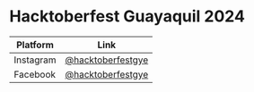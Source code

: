 # Hacktoberfest Guayaquil 2024

| Platform | Link |
|----------|------|
| Instagram  | [@hacktoberfestgye](https://instagram.com/hacktoberfestgye) |
| Facebook | [@hacktoberfestgye](https://facebook.com/hacktoberfestgye) |
